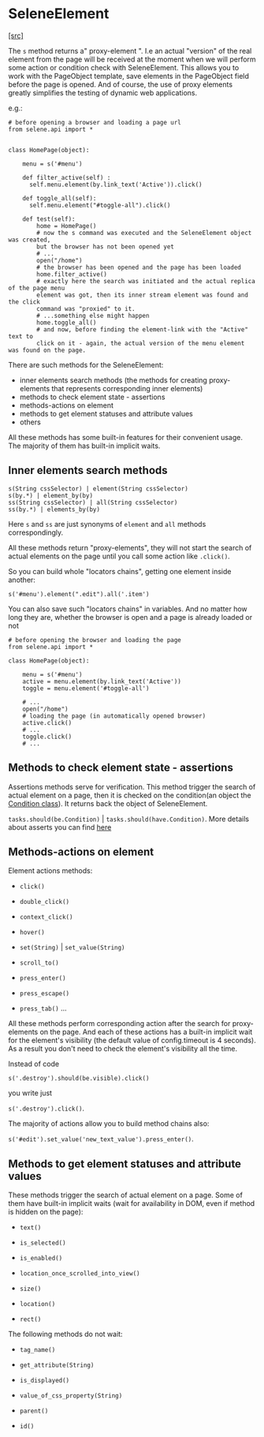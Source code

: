 # SeleneElement

[ [src] ](https://github.com/yashaka/selene/blob/master/selene/elements.py)

The ```s``` method returns a" proxy-element ". I.e an actual "version" of the real element from the page will be received at the moment when we will perform some action or condition check with SeleneElement. This allows you to work with the PageObject template, save elements in the PageObject field before the page is opened. And of course, the use of proxy elements greatly simplifies the testing of dynamic web applications.

e.g.:

```
# before opening a browser and loading a page url
from selene.api import *


class HomePage(object):

    menu = s('#menu')

    def filter_active(self) :
      self.menu.element(by.link_text('Active')).click()

    def toggle_all(self):
      self.menu.element("#toggle-all").click()

    def test(self):
        home = HomePage()
        # now the s command was executed and the SeleneElement object was created,
        but the browser has not been opened yet
        # ...
        open("/home")
        # the browser has been opened and the page has been loaded
        home.filter_active()
        # exactly here the search was initiated and the actual replica of the page menu
        element was got, then its inner stream element was found and the click
        command was "proxied" to it.
        # ...something else might happen
        home.toggle_all()
        # and now, before finding the element-link with the "Active" text to
        click on it - again, the actual version of the menu element was found on the page.

```

There are such methods for  the SeleneElement:

- inner elements search methods (the methods for creating proxy-elements that represents corresponding inner elements)
- methods to check element state - assertions
- methods-actions on element
- methods to get element statuses and attribute values
- others

All these methods has some built-in features for their convenient usage. The majority of them has built-in implicit waits.

## Inner elements search methods

```
s(String cssSelector) | element(String cssSelector)
s(by.*) | element_by(by)
ss(String cssSelector) | all(String cssSelector)
ss(by.*) | elements_by(by)
```

Here ```s``` and ```ss``` are just synonyms of ```element``` and ```all``` methods correspondingly.

All these methods return "proxy-elements", they will not start the search of actual elements on the page until you call some action like ```.click()```.

So you can build whole "locators chains", getting one element inside another:

```
s('#menu').element(".edit").all('.item')
```

You can also save such "locators chains" in variables. And no matter how long they are, whether the browser is open and a page is already loaded or not

```
# before opening the browser and loading the page
from selene.api import *

class HomePage(object):

    menu = s('#menu')
    active = menu.element(by.link_text('Active'))
    toggle = menu.element('#toggle-all')

    # ...
    open("/home")
    # loading the page (in automatically opened browser)
    active.click()
    # ...
    toggle.click()
    # ...
```

## Methods to check element state - assertions


Assertions methods serve for verification. This method trigger the search of actual element on a page, then it is checked on the condition(an object the [Condition class](https://github.com/yashaka/selene/blob/master/selene/conditions.py)). It returns back the object of SeleneElement.

```tasks.should(be.Condition)``` | ```tasks.should(have.Condition)```. More details about asserts you can find [here](http://selene-docs-test.readthedocs.io/en/latest/condition.html)


## Methods-actions on element

Element actions methods:

+ ```click()```

+ ```double_click()```

+ ```context_click()```

+ ```hover()```

+ ```set(String)``` | ```set_value(String)```

+ ```scroll_to()```

+ ```press_enter()```

+ ```press_escape()```

+ ```press_tab()```
...


All these methods perform corresponding action after the search for proxy-elements on the page.
And each of these actions has a built-in implicit wait for the element's visibility (the default value of config.timeout is 4 seconds).
As a result you don't need to check the element's visibility all the time.

Instead of code

```s('.destroy').should(be.visible).click()```

you write just

```s('.destroy').click()```.

The majority of actions allow you to build method chains also:

```s('#edit').set_value('new_text_value').press_enter()```.

## Methods to get element statuses and attribute values


These methods trigger the search of actual element on a page. Some of them have built-in implicit waits (wait for availability in DOM, even if method is hidden on the page):

+ ```text()```

+ ```is_selected()```

+ ```is_enabled()```

+ ```location_once_scrolled_into_view()```

+ ```size()```

+ ```location()```

+ ```rect()```


The following methods do not wait:

+ ```tag_name()```

+ ```get_attribute(String)```

+ ```is_displayed()```

+ ```value_of_css_property(String)```

+ ```parent()```

+ ```id()```
